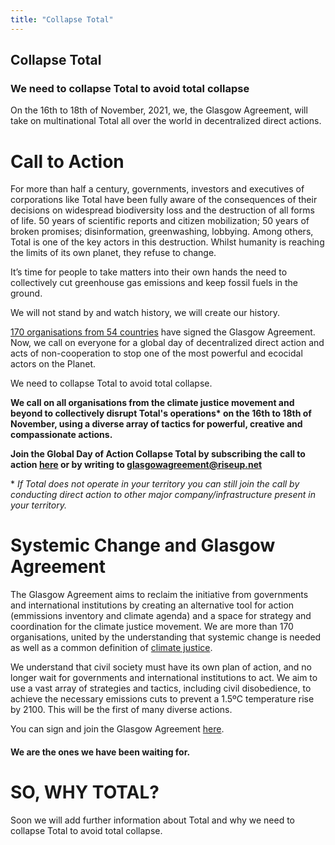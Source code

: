 ```yaml
---
title: "Collapse Total"
---
```


## Collapse Total

### We need to collapse Total to avoid total collapse

On the 16th to 18th of November, 2021, we, the Glasgow Agreement, will take on multinational Total all over the world in decentralized direct actions.  

# Call to Action

For more than half a century, governments, investors and executives of corporations like Total have been fully aware of the consequences of their decisions on widespread biodiversity loss and the destruction of all forms of life. 50 years of scientific reports and citizen mobilization; 50 years of broken promises; disinformation, greenwashing, lobbying. Among others, Total is one of the key actors in this destruction. Whilst humanity is reaching the limits of its own planet, they refuse to change.  

It’s time for people to take matters into their own hands the need to collectively cut greenhouse gas emissions and keep fossil fuels in the ground.  

We will not stand by and watch history, we will create our history.  

[170 organisations from 54 countries](https://glasgowagreement.net/en/organisations/) have signed the Glasgow Agreement. Now, we call on everyone for a global day of decentralized direct action and acts of non-cooperation to stop one of the most powerful and ecocidal actors on the Planet.  

We need to collapse Total to avoid total collapse.  

**We call on all organisations from the climate justice movement and beyond to collectively disrupt Total's operations\* on the 16th to 18th of November, using a diverse array of tactics for powerful, creative and compassionate actions.**  

**Join the Global Day of Action Collapse Total by subscribing the call to action [here](https://framaforms.org/collapse-total-call-to-action-1627950762) or by writing to glasgowagreement@riseup.net**  

\* *If Total does not operate in your territory you can still join the call by conducting direct action to other major company/infrastructure present in your territory.*  

# Systemic Change and Glasgow Agreement

The Glasgow Agreement aims to reclaim the initiative from governments and international institutions by creating an alternative tool for action (emmissions inventory and climate agenda) and a space for strategy and coordination for the climate justice movement. We are more than 170 organisations, united by the understanding that systemic change is needed as well as a common definition of [climate justice](https://glasgowagreement.net/en/agreement/).  

We understand that civil society must have its own plan of action, and no longer wait for governments and international institutions to act. We aim to use a vast array of strategies and tactics, including civil disobedience, to achieve the necessary emissions cuts to prevent a 1.5ºC temperature rise by 2100. This will be the first of many diverse actions.  

You can sign and join the Glasgow Agreement [here](https://glasgowagreement.net/en/contact/).  

#### We are the ones we have been waiting for.

# SO, WHY TOTAL?

Soon we will add further information about Total and why we need to collapse Total to avoid total collapse.  